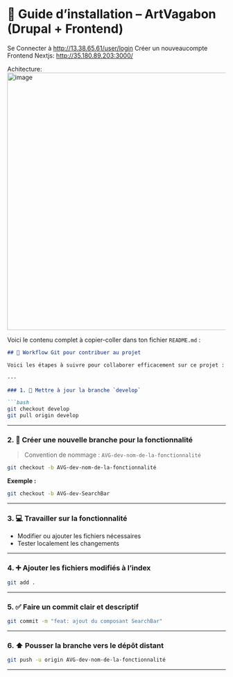 # 📘 Guide d’installation – ArtVagabon (Drupal + Frontend)
Se Connecter à http://13.38.65.61/user/login
Créer un nouveaucompte  <br>
Frontend Nextjs: http://35.180.89.203:3000/ <br>

Achitecture:  <br>
<img width="851" height="593" alt="image" src="https://github.com/user-attachments/assets/72f384d9-2b9f-4f05-9100-94e6e0d77855" />

Voici le contenu complet à copier-coller dans ton fichier `README.md` :

````markdown
## 🚀 Workflow Git pour contribuer au projet

Voici les étapes à suivre pour collaborer efficacement sur ce projet :

---

### 1. 🔄 Mettre à jour la branche `develop`

```bash
git checkout develop
git pull origin develop
````

---

### 2. 🌿 Créer une nouvelle branche pour la fonctionnalité

> Convention de nommage : `AVG-dev-nom-de-la-fonctionnalité`

```bash
git checkout -b AVG-dev-nom-de-la-fonctionnalité
```

**Exemple :**

```bash
git checkout -b AVG-dev-SearchBar
```

---

### 3. 💻 Travailler sur la fonctionnalité

* Modifier ou ajouter les fichiers nécessaires
* Tester localement les changements

---

### 4. ➕ Ajouter les fichiers modifiés à l’index

```bash
git add .
```

---

### 5. ✅ Faire un commit clair et descriptif

```bash
git commit -m "feat: ajout du composant SearchBar"
```

---

### 6. ⬆️ Pousser la branche vers le dépôt distant

```bash
git push -u origin AVG-dev-nom-de-la-fonctionnalité
```

---



